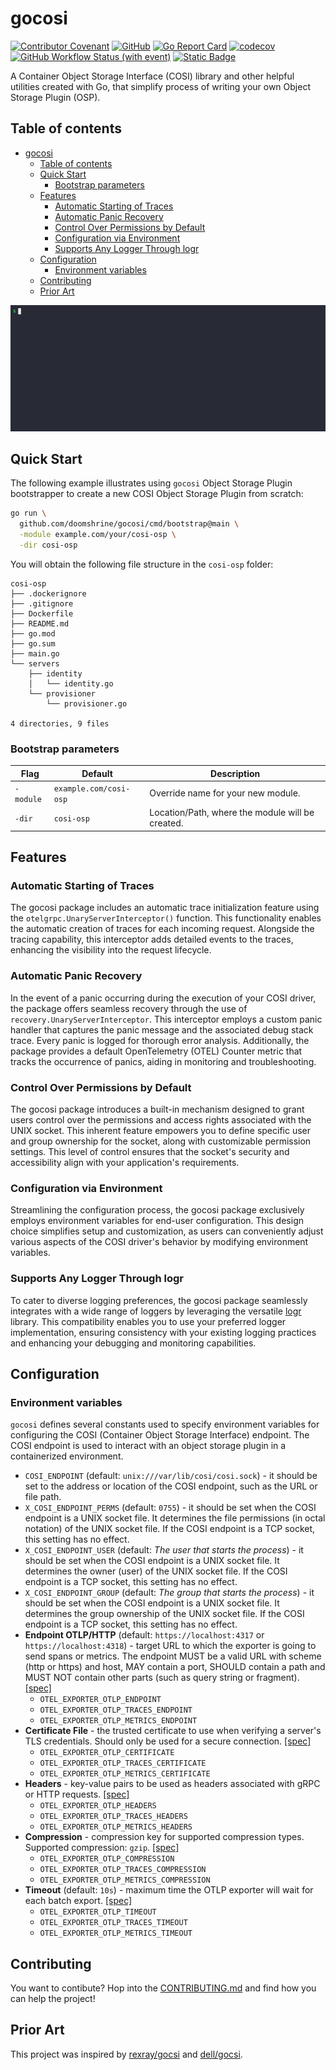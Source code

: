 # gocosi

[![Contributor Covenant](https://img.shields.io/badge/Contributor%20Covenant-2.1-4baaaa.svg)](CODE_OF_CONDUCT.md)
[![GitHub](https://img.shields.io/github/license/doomshrine/gocosi)](LICENSE.txt)
[![Go Report Card](https://goreportcard.com/badge/github.com/doomshrine/gocosi)](https://goreportcard.com/report/github.com/doomshrine/gocosi)
[![codecov](https://codecov.io/gh/doomshrine/gocosi/branch/main/graph/badge.svg?token=UGGL63A65L)](https://codecov.io/gh/doomshrine/gocosi)
[![GitHub Workflow Status (with event)](https://img.shields.io/github/actions/workflow/status/doomshrine/gocosi/tests.yaml)](https://github.com/shanduur/gocosi/actions/workflows/tests.yaml)
[![Static Badge](https://img.shields.io/badge/COSI_Specification-v1alpha1-green)](https://github.com/kubernetes-sigs/container-object-storage-interface-spec/tree/v0.1.0)

A Container Object Storage Interface (COSI) library and other helpful utilities created with Go, that simplify process of writing your own Object Storage Plugin (OSP).

## Table of contents

- [gocosi](#gocosi)
  - [Table of contents](#table-of-contents)
  - [Quick Start](#quick-start)
    - [Bootstrap parameters](#bootstrap-parameters)
  - [Features](#features)
    - [Automatic Starting of Traces](#automatic-starting-of-traces)
    - [Automatic Panic Recovery](#automatic-panic-recovery)
    - [Control Over Permissions by Default](#control-over-permissions-by-default)
    - [Configuration via Environment](#configuration-via-environment)
    - [Supports Any Logger Through logr](#supports-any-logger-through-logr)
  - [Configuration](#configuration)
    - [Environment variables](#environment-variables)
  - [Contributing](#contributing)
  - [Prior Art](#prior-art)

![gocosi usage demo](./resources/demo.gif)

## Quick Start

The following example illustrates using `gocosi` Object Storage Plugin bootstrapper to create a new COSI Object Storage Plugin from scratch:

```bash
go run \
  github.com/doomshrine/gocosi/cmd/bootstrap@main \
  -module example.com/your/cosi-osp \
  -dir cosi-osp
```

You will obtain the following file structure in the `cosi-osp` folder:

```
cosi-osp
├── .dockerignore
├── .gitignore
├── Dockerfile
├── README.md
├── go.mod
├── go.sum
├── main.go
└── servers
    ├── identity
    │   └── identity.go
    └── provisioner
        └── provisioner.go

4 directories, 9 files
```

### Bootstrap parameters

| Flag              | Default                                 | Description                                                    |
|-------------------|-----------------------------------------|----------------------------------------------------------------|
| `-module`         | `example.com/cosi-osp`                  | Override name for your new module.                             |
| `-dir`            | `cosi-osp`                              | Location/Path, where the module will be created.               |

## Features

### Automatic Starting of Traces

The gocosi package includes an automatic trace initialization feature using the `otelgrpc.UnaryServerInterceptor()` function. This functionality enables the automatic creation of traces for each incoming request. Alongside the tracing capability, this interceptor adds detailed events to the traces, enhancing the visibility into the request lifecycle.

### Automatic Panic Recovery

In the event of a panic occurring during the execution of your COSI driver, the package offers seamless recovery through the use of `recovery.UnaryServerInterceptor`. This interceptor employs a custom panic handler that captures the panic message and the associated debug stack trace. Every panic is logged for thorough error analysis. Additionally, the package provides a default OpenTelemetry (OTEL) Counter metric that tracks the occurrence of panics, aiding in monitoring and troubleshooting.

### Control Over Permissions by Default

The gocosi package introduces a built-in mechanism designed to grant users control over the permissions and access rights associated with the UNIX socket. This inherent feature empowers you to define specific user and group ownership for the socket, along with customizable permission settings. This level of control ensures that the socket's security and accessibility align with your application's requirements.

### Configuration via Environment

Streamlining the configuration process, the gocosi package exclusively employs environment variables for end-user configuration. This design choice simplifies setup and customization, as users can conveniently adjust various aspects of the COSI driver's behavior by modifying environment variables.

### Supports Any Logger Through logr

To cater to diverse logging preferences, the gocosi package seamlessly integrates with a wide range of loggers by leveraging the versatile [logr](github.com/go-logr/logr) library. This compatibility enables you to use your preferred logger implementation, ensuring consistency with your existing logging practices and enhancing your debugging and monitoring capabilities.

## Configuration

### Environment variables

`gocosi` defines several constants used to specify environment variables for configuring the COSI (Container Object Storage Interface) endpoint. The COSI endpoint is used to interact with an object storage plugin in a containerized environment.

- `COSI_ENDPOINT` (default: `unix:///var/lib/cosi/cosi.sock`) - it should be set to the address or location of the COSI endpoint, such as the URL or file path.
- `X_COSI_ENDPOINT_PERMS` (default: `0755`) - it should be set when the COSI endpoint is a UNIX socket file. It determines the file permissions (in octal notation) of the UNIX socket file. If the COSI endpoint is a TCP socket, this setting has no effect.
- `X_COSI_ENDPOINT_USER`  (default: *The user that starts the process*) - it should be set when the COSI endpoint is a UNIX socket file. It determines the owner (user) of the UNIX socket file. If the COSI endpoint is a TCP socket, this setting has no effect.
- `X_COSI_ENDPOINT_GROUP` (default: *The group that starts the process*) - it should be set when the COSI endpoint is a UNIX socket file. It determines the group ownership of the UNIX socket file. If the COSI endpoint is a TCP socket, this setting has no effect.
- **Endpoint OTLP/HTTP** (default: `https://localhost:4317` or `https://localhost:4318`) - target URL to which the exporter is going to send spans or metrics. The endpoint MUST be a valid URL with scheme (http or https) and host, MAY contain a port, SHOULD contain a path and MUST NOT contain other parts (such as query string or fragment). [[spec]][otlp-exporter-spec]
  - `OTEL_EXPORTER_OTLP_ENDPOINT`
  - `OTEL_EXPORTER_OTLP_TRACES_ENDPOINT`
  - `OTEL_EXPORTER_OTLP_METRICS_ENDPOINT`
- **Certificate File** - the trusted certificate to use when verifying a server's TLS credentials. Should only be used for a secure connection. [[spec]][otlp-exporter-spec]
  - `OTEL_EXPORTER_OTLP_CERTIFICATE`
  - `OTEL_EXPORTER_OTLP_TRACES_CERTIFICATE`
  - `OTEL_EXPORTER_OTLP_METRICS_CERTIFICATE`
- **Headers** - key-value pairs to be used as headers associated with gRPC or HTTP requests. [[spec]][otlp-exporter-spec]
  - `OTEL_EXPORTER_OTLP_HEADERS`
  - `OTEL_EXPORTER_OTLP_TRACES_HEADERS`
  - `OTEL_EXPORTER_OTLP_METRICS_HEADERS`
- **Compression** - compression key for supported compression types. Supported compression: `gzip`. [[spec]][otlp-exporter-spec]
  - `OTEL_EXPORTER_OTLP_COMPRESSION`
  - `OTEL_EXPORTER_OTLP_TRACES_COMPRESSION`
  - `OTEL_EXPORTER_OTLP_METRICS_COMPRESSION`
- **Timeout** (default: `10s`) - maximum time the OTLP exporter will wait for each batch export. [[spec]][otlp-exporter-spec]
  - `OTEL_EXPORTER_OTLP_TIMEOUT`
  - `OTEL_EXPORTER_OTLP_TRACES_TIMEOUT`
  - `OTEL_EXPORTER_OTLP_METRICS_TIMEOUT`

## Contributing

You want to contibute? Hop into the [CONTRIBUTING.md](CONTRIBUTING.md) and find how you can help the project!

## Prior Art

This project was inspired by [rexray/gocsi](https://github.com/rexray/gocsi) and [dell/gocsi](https://github.com/dell/gocsi).

<!-- Named Links --->

[otlp-exporter-spec]: https://github.com/open-telemetry/opentelemetry-specification/blob/main/specification/protocol/exporter.md
